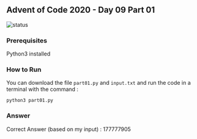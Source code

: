 ## Advent of Code 2020 - Day 09 Part 01

![status](https://img.shields.io/badge/build-passing-green)

### Prerequisites
Python3 installed

### How to Run 
You can download the file ```part01.py``` and ```input.txt``` and run the code in a terminal with the command :

```python3 part01.py```

### Answer
Correct Answer (based on my input) : 177777905